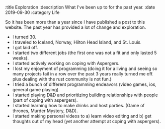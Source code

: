 :title Exploration
:description What I've been up to for the past year.
:date 2019-09-30
:category Life

So it has been more than a year since I have published a post to this website.
The past year has provided a lot of change and exploration.

- I turned 30.
- I traveled to Iceland, Norway, Hilton Head Island, and St. Louis.
- I got laid off.
- I started two different jobs (the first one was not a fit and only lasted 5 weeks).
- I started actively working on coping with Aspergers.
- I lost my enjoyment of programming (doing it for a living and seeing so many projects fail in a row over the past 3 years really turned me off. plus dealing with the rust community is not fun.)
- I tried a bunch of different programming endeavors (video games, ios, general game playing).
- I started playing D&D and prioritizing building relationships with people (part of coping with aspergers).
- I started learning how to make drinks and host parties. (Game of thrones, Murder Mystery, D&D).
- I started making personal videos to a) learn video editing and b) get thoughts out of my head (yet another attempt at coping with aspergers).